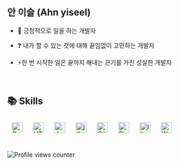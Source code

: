 ## 안 이슬 (Ahn yiseel)
- 🌱 긍정적으로 일을 하는 개발자  
  
- ❓ 내가 할 수 있는 것에 대해 끝임없이 고민하는 개발자  
  
- ⚡한 번 시작한 일은 끝까지 해내는 끈기를 가진 성실한 개발자  

<br/>  

## 📚 Skills  
<div align="left">  
<img style="margin: 10px" src="https://profilinator.rishav.dev/skills-assets/react-original-wordmark.svg" alt="React" height="25" />  
<img style="margin: 10px" src="https://profilinator.rishav.dev/skills-assets/html5-original-wordmark.svg" alt="HTML5" height="25" />  
<img style="margin: 10px" src="https://profilinator.rishav.dev/skills-assets/javascript-original.svg" alt="JavaScript" height="25" />  
<img style="margin: 10px" src="https://profilinator.rishav.dev/skills-assets/jquery.png" alt="jQuery" height="25" />  
<img style="margin: 10px" src="https://profilinator.rishav.dev/skills-assets/git-scm-icon.svg" alt="Git" height="25" />  
<img style="margin: 10px" src="https://profilinator.rishav.dev/skills-assets/photoshop-plain.svg" alt="Photoshop" height="25" />  
<img style="margin: 10px" src="https://profilinator.rishav.dev/skills-assets/adobe_illustrator-icon.svg" alt="Illustrator" height="25" />  
<img style="margin: 10px" src="https://profilinator.rishav.dev/skills-assets/wordpress.png" alt="WordPress" height="25" />  
</div>  

<br/>  

![Profile views counter](https://komarev.com/ghpvc/?username=rishavanand&&style=flat-square)  
  
<br/>  
